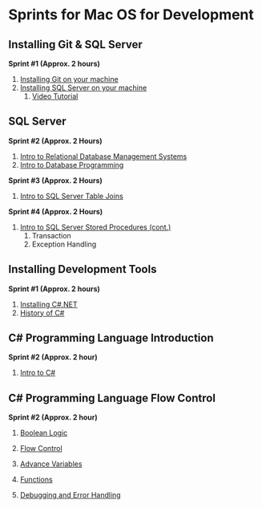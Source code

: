 # Sprints for Mac OS for Development
## Installing Git & SQL Server
**Sprint #1 (Approx. 2 hours)**
1. [Installing Git on your machine](mac_install_git.md)
1. [Installing SQL Server on your machine](https://database.guide/how-to-install-sql-server-on-a-mac/)
   1. [Video Tutorial](https://www.youtube.com/watch?v=BVNWRYPv78o)

## SQL Server
**Sprint #2 (Approx. 2 Hours)**
1. [Intro to Relational Database Management Systems](https://youtu.be/hvJa6wEgUEI)
1. [Intro to Database Programming](https://github.com/dysfunctionaldeveloper/opensourcebootcamp/blob/master/sql_server/intro_to_db_programming.md)

**Sprint #3 (Approx. 2 Hours)**
1. [Intro to SQL Server Table Joins](https://github.com/dysfunctionaldeveloper/opensourcebootcamp/blob/master/sql_server/intro_to_table_joins.md)

**Sprint #4 (Approx. 2 Hours)**
1. [Intro to SQL Server Stored Procedures (cont.)](https://github.com/dysfunctionaldeveloper/opensourcebootcamp/blob/master/sql_server/intro_sql_stored_procs_continue.md)
   1. Transaction
   1. Exception Handling

## Installing Development Tools
**Sprint #1 (Approx. 2 hours)**
1. [Installing C#.NET](../csharp/installation_mac.md)
2. [History of C#](../csharp/csharp_history.md)

## C# Programming Language Introduction
**Sprint #2 (Approx. 2 hour)**
1. [Intro to C#](../csharp/csharp_intro_mac.md)

## C# Programming Language Flow Control
**Sprint #2 (Approx. 2 hour)**
1. [Boolean Logic](https://www.youtube.com/watch?v=scFvNHPrCeY)
1. [Flow Control](#)

1. [Advance Variables](#)
1. [Functions](#)
1. [Debugging and Error Handling](#)

